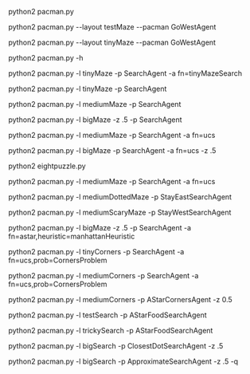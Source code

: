 python2 pacman.py

python2 pacman.py --layout testMaze --pacman GoWestAgent

python2 pacman.py --layout tinyMaze --pacman GoWestAgent

python2 pacman.py -h

python2 pacman.py -l tinyMaze -p SearchAgent -a fn=tinyMazeSearch

python2 pacman.py -l tinyMaze -p SearchAgent

python2 pacman.py -l mediumMaze -p SearchAgent

python2 pacman.py -l bigMaze -z .5 -p SearchAgent

python2 pacman.py -l mediumMaze -p SearchAgent -a fn=ucs

python2 pacman.py -l bigMaze -p SearchAgent -a fn=ucs -z .5

python2 eightpuzzle.py

python2 pacman.py -l mediumMaze -p SearchAgent -a fn=ucs

python2 pacman.py -l mediumDottedMaze -p StayEastSearchAgent

python2 pacman.py -l mediumScaryMaze -p StayWestSearchAgent

python2 pacman.py -l bigMaze -z .5 -p SearchAgent -a fn=astar,heuristic=manhattanHeuristic 

python2 pacman.py -l tinyCorners -p SearchAgent -a fn=ucs,prob=CornersProblem

python2 pacman.py -l mediumCorners -p SearchAgent -a fn=ucs,prob=CornersProblem

python2 pacman.py -l mediumCorners -p AStarCornersAgent -z 0.5

python2 pacman.py -l testSearch -p AStarFoodSearchAgent

python2 pacman.py -l trickySearch -p AStarFoodSearchAgent

python2 pacman.py -l bigSearch -p ClosestDotSearchAgent -z .5 

python2 pacman.py -l bigSearch -p ApproximateSearchAgent -z .5 -q 
